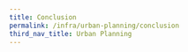 ```yaml
---
title: Conclusion
permalink: /infra/urban-planning/conclusion
third_nav_title: Urban Planning
---
```

